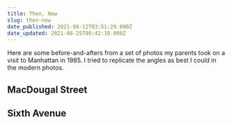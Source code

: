 ```yaml
---
title: Then, Now
slug: then-now
date_published: 2021-08-12T03:51:29.000Z
date_updated: 2021-08-25T08:42:10.000Z
---
```


Here are some before-and-afters from a set of photos my parents took on a visit to Manhattan in 1985. I tried to replicate the angles as best I could in the modern photos.

## MacDougal Street

## Sixth Avenue
